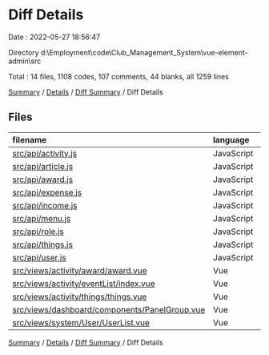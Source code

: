 # Diff Details

Date : 2022-05-27 18:56:47

Directory d:\Employment\code\Club_Management_System\vue-element-admin\src

Total : 14 files,  1108 codes, 107 comments, 44 blanks, all 1259 lines

[Summary](results.md) / [Details](details.md) / [Diff Summary](diff.md) / Diff Details

## Files
| filename | language | code | comment | blank | total |
| :--- | :--- | ---: | ---: | ---: | ---: |
| [src/api/activity.js](/src/api/activity.js) | JavaScript | 3 | 1 | 1 | 5 |
| [src/api/article.js](/src/api/article.js) | JavaScript | 3 | 1 | 1 | 5 |
| [src/api/award.js](/src/api/award.js) | JavaScript | 16 | 7 | 2 | 25 |
| [src/api/expense.js](/src/api/expense.js) | JavaScript | 3 | 1 | 1 | 5 |
| [src/api/income.js](/src/api/income.js) | JavaScript | 3 | 1 | 1 | 5 |
| [src/api/menu.js](/src/api/menu.js) | JavaScript | 3 | 1 | 2 | 6 |
| [src/api/role.js](/src/api/role.js) | JavaScript | 3 | 1 | 1 | 5 |
| [src/api/things.js](/src/api/things.js) | JavaScript | 19 | 8 | 3 | 30 |
| [src/api/user.js](/src/api/user.js) | JavaScript | 9 | 3 | 4 | 16 |
| [src/views/activity/award/award.vue](/src/views/activity/award/award.vue) | Vue | 282 | 25 | 10 | 317 |
| [src/views/activity/eventList/index.vue](/src/views/activity/eventList/index.vue) | Vue | 82 | 3 | 0 | 85 |
| [src/views/activity/things/things.vue](/src/views/activity/things/things.vue) | Vue | 432 | 40 | 10 | 482 |
| [src/views/dashboard/components/PanelGroup.vue](/src/views/dashboard/components/PanelGroup.vue) | Vue | 249 | 15 | 8 | 272 |
| [src/views/system/User/UserList.vue](/src/views/system/User/UserList.vue) | Vue | 1 | 0 | 0 | 1 |

[Summary](results.md) / [Details](details.md) / [Diff Summary](diff.md) / Diff Details